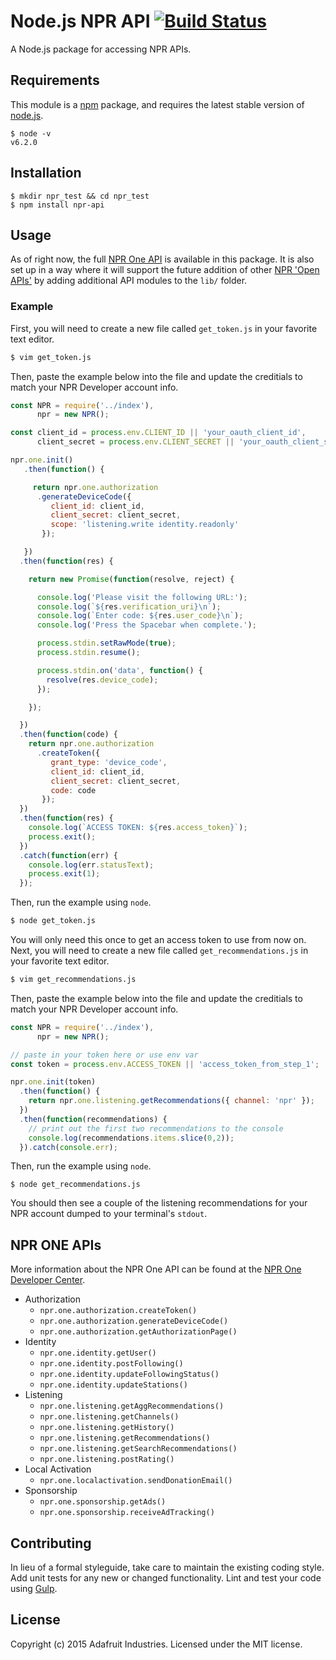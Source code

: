 # Node.js NPR API [![Build Status](https://travis-ci.org/adafruit/node_npr.svg?branch=master)](https://travis-ci.org/adafruit/node_npr)

A Node.js package for accessing NPR APIs.

## Requirements

This module is a [npm](https://www.npmjs.org) package, and requires
the latest stable version of [node.js](https://nodejs.org).

```
$ node -v
v6.2.0
```

## Installation

```
$ mkdir npr_test && cd npr_test
$ npm install npr-api
```

## Usage

As of right now, the full [NPR One API](http://dev.npr.org/api/) is available in this package.
It is also set up in a way where it will support the future addition of other [NPR 'Open APIs'](http://www.npr.org/templates/apidoc/)
by adding additional API modules to the `lib/` folder.


### Example

First, you will need to create a new file called `get_token.js` in your favorite text editor.

```sh
$ vim get_token.js
```

Then, paste the example below into the file and update the creditials to match your NPR Developer account info.

```js
const NPR = require('../index'),
      npr = new NPR();

const client_id = process.env.CLIENT_ID || 'your_oauth_client_id',
      client_secret = process.env.CLIENT_SECRET || 'your_oauth_client_secret';

npr.one.init()
   .then(function() {

     return npr.one.authorization
      .generateDeviceCode({
         client_id: client_id,
         client_secret: client_secret,
         scope: 'listening.write identity.readonly'
       });

   })
  .then(function(res) {

    return new Promise(function(resolve, reject) {

      console.log('Please visit the following URL:');
      console.log(`${res.verification_uri}\n`);
      console.log(`Enter code: ${res.user_code}\n`);
      console.log('Press the Spacebar when complete.');

      process.stdin.setRawMode(true);
      process.stdin.resume();

      process.stdin.on('data', function() {
        resolve(res.device_code);
      });

    });

  })
  .then(function(code) {
    return npr.one.authorization
      .createToken({
         grant_type: 'device_code',
         client_id: client_id,
         client_secret: client_secret,
         code: code
       });
  })
  .then(function(res) {
    console.log(`ACCESS TOKEN: ${res.access_token}`);
    process.exit();
  })
  .catch(function(err) {
    console.log(err.statusText);
    process.exit(1);
  });
```

Then, run the example using `node`.

```sh
$ node get_token.js
```

You will only need this once to get an access token to use from
now on. Next, you will need to create a new file called `get_recommendations.js` in your favorite text editor.

```sh
$ vim get_recommendations.js
```

Then, paste the example below into the file and update the creditials to match your NPR Developer account info.

```js
const NPR = require('../index'),
      npr = new NPR();

// paste in your token here or use env var
const token = process.env.ACCESS_TOKEN || 'access_token_from_step_1';

npr.one.init(token)
  .then(function() {
    return npr.one.listening.getRecommendations({ channel: 'npr' });
  })
  .then(function(recommendations) {
    // print out the first two recommendations to the console
    console.log(recommendations.items.slice(0,2));
  }).catch(console.err);
```

Then, run the example using `node`.

```
$ node get_recommendations.js
```

You should then see a couple of the listening recommendations for your NPR account dumped to your terminal's `stdout`.

## NPR ONE APIs

More information about the NPR One API can be found at the [NPR One Developer Center](http://dev.npr.org/).

* Authorization
  * `npr.one.authorization.createToken()`
  * `npr.one.authorization.generateDeviceCode()`
  * `npr.one.authorization.getAuthorizationPage()`
* Identity
  * `npr.one.identity.getUser()`
  * `npr.one.identity.postFollowing()`
  * `npr.one.identity.updateFollowingStatus()`
  * `npr.one.identity.updateStations()`
* Listening
  * `npr.one.listening.getAggRecommendations()`
  * `npr.one.listening.getChannels()`
  * `npr.one.listening.getHistory()`
  * `npr.one.listening.getRecommendations()`
  * `npr.one.listening.getSearchRecommendations()`
  * `npr.one.listening.postRating()`
* Local Activation
  * `npr.one.localactivation.sendDonationEmail()`
* Sponsorship
  * `npr.one.sponsorship.getAds()`
  * `npr.one.sponsorship.receiveAdTracking()`

## Contributing
In lieu of a formal styleguide, take care to maintain the existing
coding style. Add unit tests for any new or changed functionality.
Lint and test your code using [Gulp](http://gulpjs.com/).

## License

Copyright (c) 2015 Adafruit Industries. Licensed under the MIT license.
